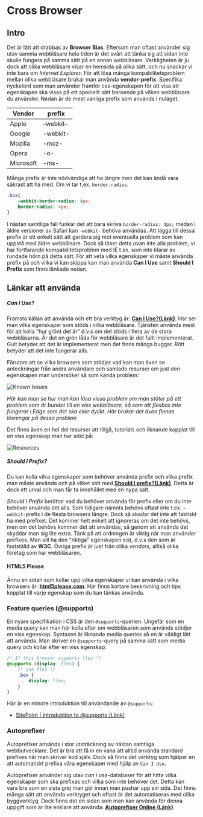 # Cross Browser

## Intro

Det är lätt att drabbas av **Browser Bias**. Eftersom man oftast använder sig utav samma webbläsare hela tiden är det svårt att tänka sig att sidan inte skulle fungera på samma sätt på en annan webbläsare. Verkligheten är ju dock att olika webbläsare visar en hemsida på olika sätt, och nu snackar vi inte bara om *Internet Explorer*. För att lösa många kompabilitetsproblem mellan olika webbläsare brukar man använda **vendor-prefix**. Specifika nyckelord som man använder framför css-egenskapen för att visa att egenskapen ska visas på ett speciellt sätt beroende på vilken webbläsare du använder. Nedan är de mest vanliga prefix som används i nuläget.

| Vendor | prefix |
|---|---|
| Apple | –webkit– |
| Google | -webkit- |
| Mozilla | -moz- |
| Opera | -o- |
| Microsoft | -ms-   |


Många prefix är inte nödvändiga att ha längre men det kan ändå vara säkrast att ha med. Om vi tar t.ex. `border-radius`:

```css
.box{
    -webkit-border-radius: 4px;
    border-radius: 4px;
}
```

I nästan samtliga fall funkar det att bara skriva `border-radius: 4px;` medan i äldre versioner av Safari kan `-webkit-` behöva användas. Att lägga till dessa prefix är ett enkelt sätt att gardera sig mot eventuella problem som kan uppstå med äldre webbläsare. Dock så löser detta ovan inte alla problem, vi har fortfarande kompabilitetsproblem med IE t.ex. som inte klarar av rundade hörn på detta sätt. För att veta vilka egenskaper vi måste använda prefix på och vilka vi kan skippa kan man använda **Can I Use** samt **Should I Prefix** som finns länkade nedan.

## Länkar att använda


##### Can I Use?

Främsta källan att använda och ett bra verktyg är: **[Can I Use?(Länk)](http://caniuse.com/)**. Här ser man vilka egenskaper som stöds i vilka webbläsare. Tjänsten används mest för att kolla "hur grönt det är" d.v.s om det stöds i flera av de stora webbläsarna. Är det en grön låda för webbläsare är det fullt implementerat. Gult betyder att det är implementerat men det finns många buggar. Rött betyder att det inte fungerar alls.

Förutom att se vilka browsers som stödjer vad kan man även se anteckningar från andra användare och samlade resurser om just den egenskapen man undersöker så som kända problem:

![Known Issues](http://i.imgur.com/ZMTIM7R.png)

_Här kan man se hur man kan lösa vissa problem om man stöter på ett problem som är bundet till en viss webbläsare, så som att flexbox inte fungerar i Edge som det ska eller dylikt. Här brukar det även finnas lösningar på dessa problem_

Det finns även en hel del resurser att tillgå, tutorials och liknande kopplat till en viss egenskap man har sökt på:

![Resources](http://i.imgur.com/FP1of5m.png)

##### Should I Prefix?

Du kan kolla vilka egenskaper som behöver använda prefix och vilka prefix man måste använda och på vilket sätt med **[Should I prefix?(Länk)](http://shouldiprefix.com)**. Detta är dock ett urval och man får ta innehållet med en nypa salt.

_Should I Prefix_ berättar vad du behöver använda för prefix eller om du inte behöver använda det alls. Som tidigare nämnts behövs oftast inte t.ex. `-webkit-`prefix i de flesta browsers längre. Dock så skadar det inte att faktiskt ha med prefixet. Det kommer helt enkelt att ignoreras om det inte behövs, men om det behövs kommer det att användas, så genom att använda det skyddar man sig lite extra. Tänk på att ordningen är viktig när man använder prefixes. Man vill ha den "riktiga" egenskapen sist, d.v.s den som är fastställd av **W3C**. Övriga prefix är just från olika *vendors*, alltså olika företag som har webbläsaren.


#### HTML5 Please

Ännu en sidan som kollar upp vilka egenskaper vi kan använda i vilka browsers är: **[html5please.com](http://html5please.com/)**. Här finns kortare beskrivning och tips kopplat till varje egenskap som du kan tänkas använda.

### Feature queries (@supports)

En nyare specifikation i CSS är den `@supports`-querien. Ungefär som en media query kan man här kolla efter om webbläsaren som används stödjer en viss egenskap. Syntaxen är liknande media queries så en är väldigt lätt att använda. Man skriver en `@supports`-query på samma sätt som media query och kollar efter en viss egenskap:

```css
/* If this browser supports flex */
@supports (display: flex) {
    /* Use flex */
    .box { 
        display: flex; 
    }
}

```


Här är en mindre introduktion till användande av `@supports`:
* [SitePoint | Introduktion to @supports (Länk)](https://www.sitepoint.com/an-introduction-to-css-supports-rule-feature-queries/)

### Autoprefixer

Autoprefixer används i stor utsträckning av nästan samtliga webbutvecklare. Det är bra att få in en vana att alltid använda standard prefixes när man skriver kod själv. Dock så finns det verktyg som hjälper en att automatiskt prefixa våra egenskaper med hjälp av `Can I Use`. 

Autoprefixer använder sig utav _can i use_-databaser för att hitta vilka egenskaper som ska prefixas och vilka som inte behöver det. Detta kan vara bra som en sista grej man gör innan man pushar upp sin sida. Det finns många sätt att använda verktyget och oftast är det automatiseras med olika byggverktyg. Dock finns det en sidan som man kan använda för denna uppgift som är lite enklare att använda:
**[Autoprefixer Online
(Länk)](https://autoprefixer.github.io/)**



